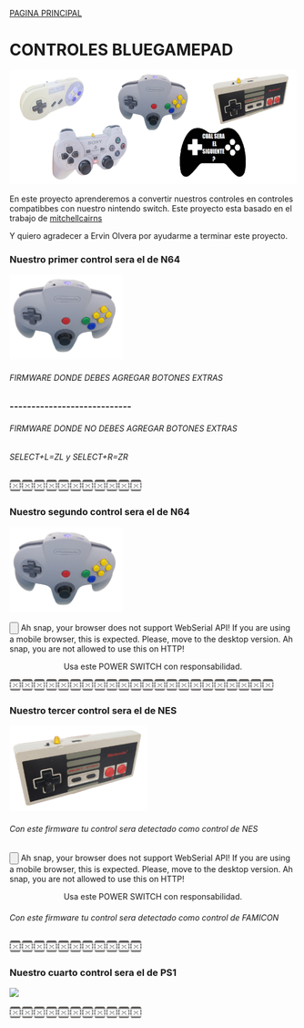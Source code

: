 [PAGINA PRINCIPAL](index.md)

# CONTROLES BLUEGAMEPAD

<img src="imagenes/controles_switch.png"
height="200">

En este proyecto aprenderemos a convertir nuestros controles en controles compatibbes con nuestro nintendo switch.
Este proyecto esta basado en el trabajo de [mitchellcairns](https://github.com/mitchellcairns)

Y quiero agradecer a Ervin Olvera por ayudarme a terminar este proyecto.

### Nuestro primer control sera el de N64

<img src="imagenes/n64.png"
height="150">

###### FIRMWARE DONDE DEBES AGREGAR BOTONES EXTRAS

<script type="module" src="web/install-button.js?module">conectar</script>
<esp-web-install-button manifest="proyectos/controles_switch/snes/manifest.json"></esp-web-install-button>

### ----------------------------

###### FIRMWARE DONDE NO DEBES AGREGAR BOTONES EXTRAS
###### SELECT+L=ZL y SELECT+R=ZR

<script type="module" src="web/install-button.js?module">conectar</script>
<esp-web-install-button manifest="proyectos/controles_switch/snes_no_botones/manifest.json"></esp-web-install-button>




<img src="imagenes/dividir.jpg"
height="20">

### Nuestro segundo control sera el de N64

<img src="imagenes/n64.png"
height="150">

 <esp-web-install-button manifest="proyectos/varios/nescart/manifest.json">
 
  <script type="module" src="web/install-button.js?module"></script>
  <input class="btn" type="button" slot="activate"/>
  <span slot="unsupported">Ah snap, your browser does not support WebSerial API! If you are using a mobile browser, this is expected. Please, move to the desktop version.</span>
  <span slot="not-allowed">Ah snap, you are not allowed to use this on HTTP!</span>
</esp-web-install-button>
<p align="center">
Usa este POWER SWITCH con responsabilidad.
</p>



<script>
  // preload bg images
  var img1 = new Image();
  var img2 = new Image();
  img1.src="pswitch_h.png";
  img2.src="pswitch_p.png";
</script>

<img src="imagenes/dividir.jpg"
height="20"><img src="imagenes/dividir.jpg"
height="20">

### Nuestro tercer control sera el de NES

<img src="imagenes/nes.png"
height="150">

###### Con este firmware tu control sera detectado como control de NES



 <esp-web-install-button manifest="proyectos/controles_switch/nes/manifest.json">
  <script type="module" src="web/install-button.js?module"></script>
  <input class="btn" type="button" slot="activate"/>
  <span slot="unsupported">Ah snap, your browser does not support WebSerial API! If you are using a mobile browser, this is expected. Please, move to the desktop version.</span>
  <span slot="not-allowed">Ah snap, you are not allowed to use this on HTTP!</span>
</esp-web-install-button>
<p align="center">
Usa este POWER SWITCH con responsabilidad.
</p>

<script>
  // preload bg images
  var img1 = new Image();
  var img2 = new Image();
  img1.src="pswitch_h.png";
  img2.src="pswitch_p.png";
</script>





###### Con este firmware tu control sera detectado como control de FAMICON
<script type="module" src="web/install-button.js?module">conectar</script>
<esp-web-install-button manifest="proyectos/controles_switch/fc/manifest.json"></esp-web-install-button>

<img src="imagenes/dividir.jpg"
height="20">

### Nuestro cuarto control sera el de PS1

<img src="imagenes/PS1.png"
height="150">

<script type="module" src="web/install-button.js?module">conectar</script>
<esp-web-install-button manifest="proyectos/controles_switch/ps1/manifest.json"></esp-web-install-button>

<img src="imagenes/dividir.jpg"
height="20">
